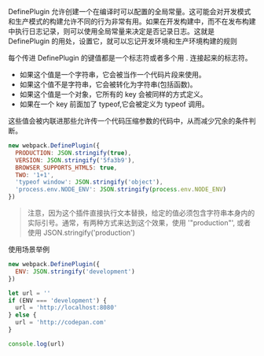 DefinePlugin 允许创建一个在编译时可以配置的全局常量。这可能会对开发模式和生产模式的构建允许不同的行为非常有用。如果在开发构建中，而不在发布构建中执行日志记录，则可以使用全局常量来决定是否记录日志。这就是 DefinePlugin 的用处，设置它，就可以忘记开发环境和生产环境构建的规则

每个传进 DefinePlugin 的键值都是一个标志符或者多个用 . 连接起来的标志符。

* 如果这个值是一个字符串，它会被当作一个代码片段来使用。
* 如果这个值不是字符串，它会被转化为字符串(包括函数)。
* 如果这个值是一个对象，它所有的 key 会被同样的方式定义。
* 如果在一个 key 前面加了 typeof,它会被定义为 typeof 调用。

这些值会被内联进那些允许传一个代码压缩参数的代码中，从而减少冗余的条件判断。

```js
new webpack.DefinePlugin({
  PRODUCTION: JSON.stringify(true),
  VERSION: JSON.stringify('5fa3b9'),
  BROWSER_SUPPORTS_HTML5: true,
  TWO: '1+1',
  'typeof window': JSON.stringify('object'),
  'process.env.NODE_ENV': JSON.stringify(process.env.NODE_ENV)
})
```

> 注意，因为这个插件直接执行文本替换，给定的值必须包含字符串本身内的实际引号。通常，有两种方式来达到这个效果，使用 '"production"', 或者使用 JSON.stringify('production')


使用场景举例
```js
new webpack.DefinePlugin({
  ENV: JSON.stringify('development')
})
```

```js
let url = ''
if (ENV === 'development') {
  url = 'http://localhost:8080'
} else {
  url = 'http://codepan.com'
}

console.log(url)
```